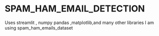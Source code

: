 # SPAM_HAM_EMAIL_DETECTION
Uses streamlit , numpy pandas ,matplotlib,and many other libraries
I am using spam_ham_emails_dataset 
